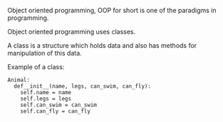 Object oriented programming, OOP for short is one of the paradigms in programming. 

Object oriented programming uses classes. 

A class is a structure which holds data and also has methods for manipulation of this data. 

Example of a class:

```pytohn
Animal:
  def__init__(name, legs, can_swim, can_fly):
    self.name = name
    self.legs = legs
    self.can_swim = can_swim
    self.can_fly = can_fly

